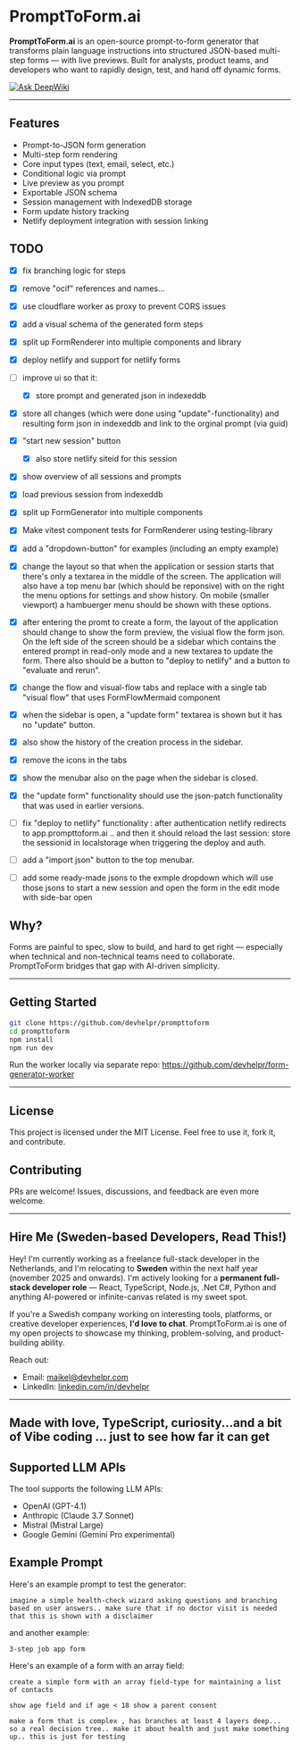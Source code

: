 # PromptToForm.ai

**PromptToForm.ai** is an open-source prompt-to-form generator that transforms plain language instructions into structured JSON-based multi-step forms — with live previews. Built for analysts, product teams, and developers who want to rapidly design, test, and hand off dynamic forms.

[![Ask DeepWiki](https://deepwiki.com/badge.svg)](https://deepwiki.com/devhelpr/prompttoform)

---

## Features

* Prompt-to-JSON form generation
* Multi-step form rendering
* Core input types (text, email, select, etc.)
* Conditional logic via prompt
* Live preview as you prompt
* Exportable JSON schema
* Session management with IndexedDB storage
* Form update history tracking
* Netlify deployment integration with session linking

## TODO

- [x] fix branching logic for steps
- [x] remove "ocif" references and names...
- [x] use cloudflare worker as proxy to prevent CORS issues
- [x] add a visual schema of the generated form steps
- [x] split up FormRenderer into multiple components and library
- [x] deploy netlify and support for netlify forms
- [ ] improve ui so that it:
  - [x] store prompt and generated json in indexeddb
- [x] store all changes (which were done using "update"-functionality) and resulting form json in indexeddb and link to the orginal prompt (via guid)
- [x] "start new session" button
  - [x] also store netlify siteid for this session
- [x] show overview of all sessions and prompts
- [x] load previous session from indexeddb
- [x] split up FormGenerator into multiple components
- [x] Make vitest component tests for FormRenderer using testing-library
  
- [x] add a "dropdown-button" for examples (including an empty example) 
- [x] change the layout so that when the application or session starts that there's only a textarea in the middle of the screen. The application will also have a top menu bar (which should be reponsive) with on the right the menu options for settings and show history. On mobile (smaller viewport) a hambuerger menu should be shown with these options.
- [x] after entering the promt to create a form, the layout of the application should change to show the form preview, the visiual flow the form json. On the left side of the screen should be a sidebar which contains the entered prompt in read-only mode and a new textarea to update the form. There also should be a button to "deploy to netlify" and a button to "evaluate and rerun".

- [x] change the flow and visual-flow tabs and replace with a single tab "visual flow" that uses FormFlowMermaid component
- [x] when the sidebar is open, a "update form" textarea is shown but it has no "update" button.
- [x] also show the history of the creation process in the sidebar.
- [x] remove the icons in the tabs
- [x] show the menubar also on the page when the sidebar is closed.
- [x] the "update form" functionality should use the json-patch functionality that was used in earlier versions.
- [ ] fix "deploy to netlify" functionality : after authentication netlify redirects to app.prompttoform.ai .. and then it should reload the last session: store the sessionid in localstorage when triggering the deploy and auth.
- [ ] add a "import json" button to the top menubar.
- [ ] add some ready-made jsons to the exmple dropdown which will use those jsons to start a new session and open the form in the edit mode with side-bar open
  
  
## Why?

Forms are painful to spec, slow to build, and hard to get right — especially when technical and non-technical teams need to collaborate. PromptToForm bridges that gap with AI-driven simplicity.

---

## Getting Started

```bash
git clone https://github.com/devhelpr/prompttoform
cd prompttoform
npm install
npm run dev
```

Run the worker locally via separate repo: https://github.com/devhelpr/form-generator-worker

---

## License

This project is licensed under the MIT License. Feel free to use it, fork it, and contribute.

## Contributing

PRs are welcome! Issues, discussions, and feedback are even more welcome.

---

## Hire Me (Sweden-based Developers, Read This!)

Hey! I'm currently working as a freelance full-stack developer in the Netherlands, and I'm relocating to **Sweden** within the next half year (november 2025 and onwards). I'm actively looking for a **permanent full-stack developer role** — React, TypeScript, Node.js, .Net C#, Python and anything AI-powered or infinite-canvas related is my sweet spot.

If you're a Swedish company working on interesting tools, platforms, or creative developer experiences, **I'd love to chat**. PromptToForm.ai is one of my open projects to showcase my thinking, problem-solving, and product-building ability.

Reach out:

* Email: [maikel@devhelpr.com](mailto:maikel@devhelpr.com)
* LinkedIn: [linkedin.com/in/devhelpr](https://linkedin.com/in/devhelpr)

---

## Made with love, TypeScript, curiosity...and a bit of Vibe coding ... just to see how far it can get



## Supported LLM APIs

The tool supports the following LLM APIs:

- OpenAI (GPT-4.1)
- Anthropic (Claude 3.7 Sonnet)
- Mistral (Mistral Large)
- Google Gemini (Gemini Pro experimental)


## Example Prompt

Here's an example prompt to test the generator:

```
imagine a simple health-check wizard asking questions and branching based on user answers.. make sure that if no doctor visit is needed that this is shown with a disclaimer

```

and another example:

```
3-step job app form
```


Here's an example of a form with an array field:

```
create a simple form with an array field-type for maintaining a list of contacts

```

```
show age field and if age < 18 show a parent consent 
```

```
make a form that is complex , has branches at least 4 layers deep... so a real decision tree.. make it about health and just make something up.. this is just for testing
```
